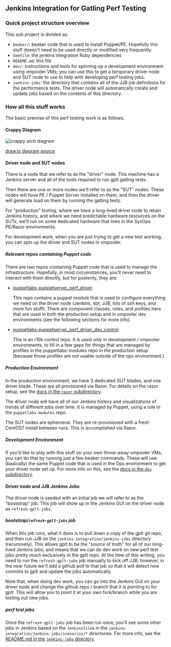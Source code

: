 ## Jenkins Integration for Gatling Perf Testing

### Quick project structure overview

This sub project is divided as:

  * `beaker/`: beaker code that is used to install Puppet/PE.
    Hopefully this stuff doesn't need to be used directly or modified
    very frequently.
  * `Gemfile`: the jenkins integration Ruby dependencies
  * `README.md`: this file
  * `dev/`: instructions and tools for spinning up a development environment
    using vmpooler VMs; you can use this to get a temporary driver node and
    SUT node to use to help with developing perf testing jobs.
  * `jenkins-jobs`: the directory that contains all of the JJB job
    definitions for the performance tests.  The driver node will automatically
    create and update jobs based on the contents of this directory.

### How all this stuff works

The basic premise of this perf testing work is as follows.

#### Crappy Diagram
 
![crappy arch diagram](./puppetserver-perf-infra.png)

[draw.io diagram source](https://drive.google.com/a/puppet.com/file/d/0B8v7HryXOF5NMGVEM0tvNmpTQXM/view?usp=sharing)

#### Driver node and SUT nodes

There is a node that we refer to as the "driver" node.  This machine has
a Jenkins server and all of the tools required to run gplt gatling tests.

Then there are one or more nodes we'll refer to as the "SUT" nodes.  These
nodes will have PE / Puppet Server installed on them, and then the driver
will generate load on them by running the gatling tests.

For "production" testing, where we have a long-lived driver node to retain Jenkins
history, and where we need predictable hardware resources on the SUTs, we'll
run on some dedicated hardware that lives in the SysOps PE/Razor environments.

For development work, when you are just trying to get a new test working, you
can spin up the driver and SUT nodes in vmpooler.

##### Relevant repos containing Puppet code

There are two repos containing Puppet code that is used to manage the infrastructure.
Hopefully, in most circumstances, you'll never need to interact with them directly,
but for posterity, they are:

* [puppetlabs-puppetserver_perf_driver](https://github.com/puppetlabs/puppetlabs-puppetserver_perf_driver)

  This repo contains a puppet module that is used to configure everything we need on the driver
  node (Jenkins, sbt, JJB, lots of ssh keys, and more fun stuff).  There are component classes,
  roles, and profiles here that are used in both the production setup and in vmpooler dev
  environments (see the following sections for more info).

* [puppetlabs-puppetserver_perf_driver_dev_control](https://github.com/puppetlabs/puppetlabs-puppetserver_perf_driver_dev_control)

  This is an r10k control repo.  It is used *only* in development / vmpooler environments, to
  fill in a few gaps for things that are managed by profiles in the puppetlabs-modules repo
  in the production setup (because those profiles are not usable outside of the ops environment.)

##### Production Environment

In the production environment, we have 3 dedicated SUT blades, and one driver blade.
These are all provisioned via Razor.  For details on the razor setup,
see the [docs in the `razor` subdirectory](./razor).

The driver node will have all of our Jenkins history and visualizations of trends
of different jobs over time.  It is managed by Puppet, using a role
in the `puppetlabs-modules` repo.

The SUT nodes are ephemeral.  They are re-provisioned with a fresh CentOS7 install
between runs.  This is accomplished via Razor.

##### Development Environment

If you'd like to play with this stuff on your own throw-away vmpooler VMs,
you can do that by running just a few beaker commands.  These will use
(basically) the same Puppet code that is used in the Ops environment to get
your driver node set up.  For more info on this, see the
[docs in the `dev` subdirectory](./dev).

#### Driver node and JJB Jenkins Jobs

The driver node is seeded with an initial job we will refer to as the
"bootstrap" job.  This job will show up in the Jenkins GUI on the driver node as
`refresh-gplt-jobs`.

##### bootstrap/`refresh-gplt-jobs` job

When this job runs, what it does is to pull down
a copy of the gplt git repo, and then run JJB on the
`jenkins-integration/jenkins-jobs` directory (recursively).  This allows
gplt to be the "source of truth" for all of our long-lived Jenkins jobs,
and means that we can do dev work on new perf test jobs pretty much
exclusively in the gplt repo.  At the time of this writing, you need to
run the `refresh-gplt-jobs` job manually to kick off JJB; however, in the
near future we'll add a github poll to that job so that it will detect new
commits to gplt and update the jobs automatically.

Note that, when doing dev work, you can go into the Jenkins GUI on your
driver node and change the github repo / branch that it is pointing to for gplt.
This will allow you to point it at your own fork/branch while you are testing out
new jobs.

##### perf test jobs

Once the `refresh-gplt-jobs` job has been run once, you'll see some other jobs in
Jenkins based on the `Jenkinsfile`s in the `jenkins-integration/jenkins-jobs/scenarios/*`
directories.  For more info, see the [README.md in the `jenkins-jobs` directory](./jenkins-jobs).